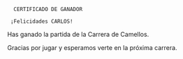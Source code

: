       CERTIFICADO DE GANADOR

     ¡Felicidades CARLOS!

Has ganado la partida de la Carrera de Camellos.

Gracias por jugar y esperamos verte en la próxima carrera.
